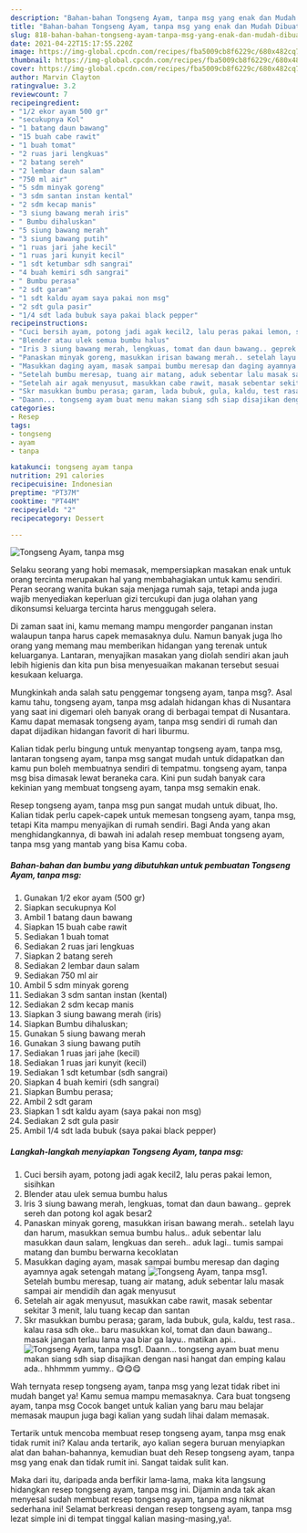 ```yaml
---
description: "Bahan-bahan Tongseng Ayam, tanpa msg yang enak dan Mudah Dibuat"
title: "Bahan-bahan Tongseng Ayam, tanpa msg yang enak dan Mudah Dibuat"
slug: 818-bahan-bahan-tongseng-ayam-tanpa-msg-yang-enak-dan-mudah-dibuat
date: 2021-04-22T15:17:55.220Z
image: https://img-global.cpcdn.com/recipes/fba5009cb8f6229c/680x482cq70/tongseng-ayam-tanpa-msg-foto-resep-utama.jpg
thumbnail: https://img-global.cpcdn.com/recipes/fba5009cb8f6229c/680x482cq70/tongseng-ayam-tanpa-msg-foto-resep-utama.jpg
cover: https://img-global.cpcdn.com/recipes/fba5009cb8f6229c/680x482cq70/tongseng-ayam-tanpa-msg-foto-resep-utama.jpg
author: Marvin Clayton
ratingvalue: 3.2
reviewcount: 7
recipeingredient:
- "1/2 ekor ayam 500 gr"
- "secukupnya Kol"
- "1 batang daun bawang"
- "15 buah cabe rawit"
- "1 buah tomat"
- "2 ruas jari lengkuas"
- "2 batang sereh"
- "2 lembar daun salam"
- "750 ml air"
- "5 sdm minyak goreng"
- "3 sdm santan instan kental"
- "2 sdm kecap manis"
- "3 siung bawang merah iris"
- " Bumbu dihaluskan"
- "5 siung bawang merah"
- "3 siung bawang putih"
- "1 ruas jari jahe kecil"
- "1 ruas jari kunyit kecil"
- "1 sdt ketumbar sdh sangrai"
- "4 buah kemiri sdh sangrai"
- " Bumbu perasa"
- "2 sdt garam"
- "1 sdt kaldu ayam saya pakai non msg"
- "2 sdt gula pasir"
- "1/4 sdt lada bubuk saya pakai black pepper"
recipeinstructions:
- "Cuci bersih ayam, potong jadi agak kecil2, lalu peras pakai lemon, sisihkan"
- "Blender atau ulek semua bumbu halus"
- "Iris 3 siung bawang merah, lengkuas, tomat dan daun bawang.. geprek sereh dan potong kol agak besar2"
- "Panaskan minyak goreng, masukkan irisan bawang merah.. setelah layu dan harum, masukkan semua bumbu halus.. aduk sebentar lalu masukkan daun salam, lengkuas dan sereh.. aduk lagi.. tumis sampai matang dan bumbu berwarna kecoklatan"
- "Masukkan daging ayam, masak sampai bumbu meresap dan daging ayamnya agak setengah matang"
- "Setelah bumbu meresap, tuang air matang, aduk sebentar lalu masak sampai air mendidih dan agak menyusut"
- "Setelah air agak menyusut, masukkan cabe rawit, masak sebentar sekitar 3 menit, lalu tuang kecap dan santan"
- "Skr masukkan bumbu perasa; garam, lada bubuk, gula, kaldu, test rasa.. kalau rasa sdh oke.. baru masukkan kol, tomat dan daun bawang.. masak jangan terlau lama yaa biar ga layu.. matikan api.."
- "Daann... tongseng ayam buat menu makan siang sdh siap disajikan dengan nasi hangat dan emping kalau ada.. hhhmmm yummy.. 😋😋😋"
categories:
- Resep
tags:
- tongseng
- ayam
- tanpa

katakunci: tongseng ayam tanpa 
nutrition: 291 calories
recipecuisine: Indonesian
preptime: "PT37M"
cooktime: "PT44M"
recipeyield: "2"
recipecategory: Dessert

---
```



![Tongseng Ayam, tanpa msg](https://img-global.cpcdn.com/recipes/fba5009cb8f6229c/680x482cq70/tongseng-ayam-tanpa-msg-foto-resep-utama.jpg)

Selaku seorang yang hobi memasak, mempersiapkan masakan enak untuk orang tercinta merupakan hal yang membahagiakan untuk kamu sendiri. Peran seorang  wanita bukan saja menjaga rumah saja, tetapi anda juga wajib menyediakan keperluan gizi tercukupi dan juga olahan yang dikonsumsi keluarga tercinta harus menggugah selera.

Di zaman  saat ini, kamu memang mampu mengorder panganan instan walaupun tanpa harus capek memasaknya dulu. Namun banyak juga lho orang yang memang mau memberikan hidangan yang terenak untuk keluarganya. Lantaran, menyajikan masakan yang diolah sendiri akan jauh lebih higienis dan kita pun bisa menyesuaikan makanan tersebut sesuai kesukaan keluarga. 



Mungkinkah anda salah satu penggemar tongseng ayam, tanpa msg?. Asal kamu tahu, tongseng ayam, tanpa msg adalah hidangan khas di Nusantara yang saat ini digemari oleh banyak orang di berbagai tempat di Nusantara. Kamu dapat memasak tongseng ayam, tanpa msg sendiri di rumah dan dapat dijadikan hidangan favorit di hari liburmu.

Kalian tidak perlu bingung untuk menyantap tongseng ayam, tanpa msg, lantaran tongseng ayam, tanpa msg sangat mudah untuk didapatkan dan kamu pun boleh membuatnya sendiri di tempatmu. tongseng ayam, tanpa msg bisa dimasak lewat beraneka cara. Kini pun sudah banyak cara kekinian yang membuat tongseng ayam, tanpa msg semakin enak.

Resep tongseng ayam, tanpa msg pun sangat mudah untuk dibuat, lho. Kalian tidak perlu capek-capek untuk memesan tongseng ayam, tanpa msg, tetapi Kita mampu menyajikan di rumah sendiri. Bagi Anda yang akan menghidangkannya, di bawah ini adalah resep membuat tongseng ayam, tanpa msg yang mantab yang bisa Kamu coba.

<!--inarticleads1-->

##### Bahan-bahan dan bumbu yang dibutuhkan untuk pembuatan Tongseng Ayam, tanpa msg:

1. Gunakan 1/2 ekor ayam (500 gr)
1. Siapkan secukupnya Kol
1. Ambil 1 batang daun bawang
1. Siapkan 15 buah cabe rawit
1. Sediakan 1 buah tomat
1. Sediakan 2 ruas jari lengkuas
1. Siapkan 2 batang sereh
1. Sediakan 2 lembar daun salam
1. Sediakan 750 ml air
1. Ambil 5 sdm minyak goreng
1. Sediakan 3 sdm santan instan (kental)
1. Sediakan 2 sdm kecap manis
1. Siapkan 3 siung bawang merah (iris)
1. Siapkan  Bumbu dihaluskan;
1. Gunakan 5 siung bawang merah
1. Gunakan 3 siung bawang putih
1. Sediakan 1 ruas jari jahe (kecil)
1. Sediakan 1 ruas jari kunyit (kecil)
1. Sediakan 1 sdt ketumbar (sdh sangrai)
1. Siapkan 4 buah kemiri (sdh sangrai)
1. Siapkan  Bumbu perasa;
1. Ambil 2 sdt garam
1. Siapkan 1 sdt kaldu ayam (saya pakai non msg)
1. Sediakan 2 sdt gula pasir
1. Ambil 1/4 sdt lada bubuk (saya pakai black pepper)




<!--inarticleads2-->

##### Langkah-langkah menyiapkan Tongseng Ayam, tanpa msg:

1. Cuci bersih ayam, potong jadi agak kecil2, lalu peras pakai lemon, sisihkan
1. Blender atau ulek semua bumbu halus
1. Iris 3 siung bawang merah, lengkuas, tomat dan daun bawang.. geprek sereh dan potong kol agak besar2
1. Panaskan minyak goreng, masukkan irisan bawang merah.. setelah layu dan harum, masukkan semua bumbu halus.. aduk sebentar lalu masukkan daun salam, lengkuas dan sereh.. aduk lagi.. tumis sampai matang dan bumbu berwarna kecoklatan
1. Masukkan daging ayam, masak sampai bumbu meresap dan daging ayamnya agak setengah matang
<img src="//assets-global.cpcdn.com/assets/icons/button_play-2c75c40dde080a61004c1f40b05d8f140eaff45d7e9e6481dc71c63d2e7c4909.png" alt="Tongseng Ayam, tanpa msg">1. Setelah bumbu meresap, tuang air matang, aduk sebentar lalu masak sampai air mendidih dan agak menyusut
1. Setelah air agak menyusut, masukkan cabe rawit, masak sebentar sekitar 3 menit, lalu tuang kecap dan santan
1. Skr masukkan bumbu perasa; garam, lada bubuk, gula, kaldu, test rasa.. kalau rasa sdh oke.. baru masukkan kol, tomat dan daun bawang.. masak jangan terlau lama yaa biar ga layu.. matikan api..
<img src="//assets-global.cpcdn.com/assets/icons/button_play-2c75c40dde080a61004c1f40b05d8f140eaff45d7e9e6481dc71c63d2e7c4909.png" alt="Tongseng Ayam, tanpa msg">1. Daann... tongseng ayam buat menu makan siang sdh siap disajikan dengan nasi hangat dan emping kalau ada.. hhhmmm yummy.. 😋😋😋




Wah ternyata resep tongseng ayam, tanpa msg yang lezat tidak ribet ini mudah banget ya! Kamu semua mampu memasaknya. Cara buat tongseng ayam, tanpa msg Cocok banget untuk kalian yang baru mau belajar memasak maupun juga bagi kalian yang sudah lihai dalam memasak.

Tertarik untuk mencoba membuat resep tongseng ayam, tanpa msg enak tidak rumit ini? Kalau anda tertarik, ayo kalian segera buruan menyiapkan alat dan bahan-bahannya, kemudian buat deh Resep tongseng ayam, tanpa msg yang enak dan tidak rumit ini. Sangat taidak sulit kan. 

Maka dari itu, daripada anda berfikir lama-lama, maka kita langsung hidangkan resep tongseng ayam, tanpa msg ini. Dijamin anda tak akan menyesal sudah membuat resep tongseng ayam, tanpa msg nikmat sederhana ini! Selamat berkreasi dengan resep tongseng ayam, tanpa msg lezat simple ini di tempat tinggal kalian masing-masing,ya!.

